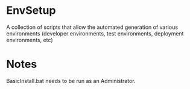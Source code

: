 # EnvSetup
A collection of scripts that allow the automated generation of various environments (developer environments, test environments, deployment environments, etc)

# Notes
BasicInstall.bat needs to be run as an Administrator.